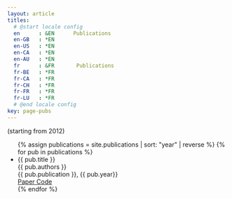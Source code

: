 ```yaml
---
layout: article
titles:
  # @start locale config
  en      : &EN      Publications
  en-GB   : *EN
  en-US   : *EN
  en-CA   : *EN
  en-AU   : *EN
  fr      : &FR       Publications
  fr-BE   : *FR
  fr-CA   : *FR
  fr-CH   : *FR
  fr-FR   : *FR
  fr-LU   : *FR
  # @end locale config
key: page-pubs
---
```

(starting from 2012)
<ul>
{% assign publications = site.publications | sort: "year" | reverse %}
{% for pub in publications %}
<li>
<div class="pubitem">
  <div class="pubtitle">{{ pub.title }}</div>
  <div class="pubauthors">{{ pub.authors }}</div>
  <div class="pubinfo">{{ pub.publication }}, {{ pub.year}}</div>
  <div class="publink"> <a href="{{pub.doi}}"><i class="far fa-file-pdf"></i> Paper</a><a href="{{pub.doi}}"><i class="far fa-file-code"></i> Code</a></div>
</div>
</li>
{% endfor %}
</ul>
